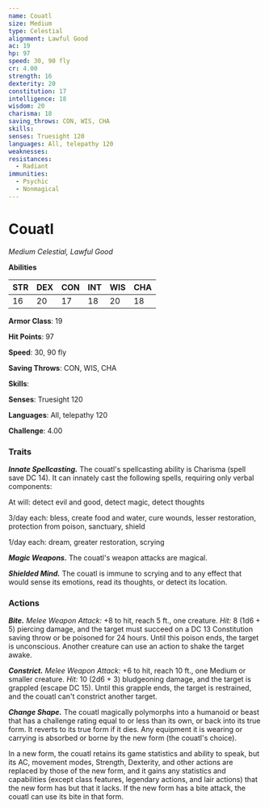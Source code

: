 ```yaml
---
name: Couatl
size: Medium
type: Celestial
alignment: Lawful Good
ac: 19
hp: 97
speed: 30, 90 fly
cr: 4.00
strength: 16
dexterity: 20
constitution: 17
intelligence: 18
wisdom: 20
charisma: 18
saving_throws: CON, WIS, CHA
skills: 
senses: Truesight 120
languages: All, telepathy 120
weaknesses:
resistances:
  - Radiant
immunities:
  - Psychic
  - Nonmagical
---
```


# Couatl

*Medium Celestial, Lawful Good*

**Abilities**

| STR | DEX | CON | INT | WIS | CHA |
| --- | --- | --- | --- | --- | --- |
| 16 | 20 | 17 | 18 | 20 | 18 |

**Armor Class**: 19

**Hit Points**: 97

**Speed**: 30, 90 fly

**Saving Throws**: CON, WIS, CHA

**Skills**: 

**Senses**: Truesight 120

**Languages**: All, telepathy 120

**Challenge**: 4.00


### Traits
***Innate Spellcasting.*** The couatl's spellcasting ability is Charisma (spell save DC 14). It can innately cast the following spells, requiring only verbal components: 

At will: detect evil and good, detect magic, detect thoughts 

3/day each: bless, create food and water, cure wounds, lesser restoration, protection from poison, sanctuary, shield 

1/day each: dream, greater restoration, scrying 

***Magic Weapons.*** The couatl's weapon attacks are magical. 

***Shielded Mind.*** The couatl is immune to scrying and to any effect that would sense its emotions, read its thoughts, or detect its location.

### Actions
***Bite.*** *Melee Weapon Attack:* +8 to hit, reach 5 ft., one creature. *Hit:* 8 (1d6 + 5) piercing damage, and the target must succeed on a DC 13 Constitution saving throw or be poisoned for 24 hours. Until this poison ends, the target is unconscious. Another creature can use an action to shake the target awake. 

***Constrict.*** *Melee Weapon Attack:* +6 to hit, reach 10 ft., one Medium or smaller creature. *Hit:* 10 (2d6 + 3) bludgeoning damage, and the target is grappled (escape DC 15). Until this grapple ends, the target is restrained, and the couatl can't constrict another target. 

***Change Shape.*** The couatl magically polymorphs into a humanoid or beast that has a challenge rating equal to or less than its own, or back into its true form. It reverts to its true form if it dies. Any equipment it is wearing or carrying is absorbed or borne by the new form (the couatl's choice).

In a new form, the couatl retains its game statistics and ability to speak, but its AC, movement modes, Strength, Dexterity, and other actions are replaced by those of the new form, and it gains any statistics and capabilities (except class features, legendary actions, and lair actions) that the new form has but that it lacks. If the new form has a bite attack, the couatl can use its bite in that form.
